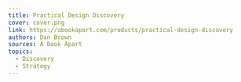 ```yaml
---
title: Practical Design Discovery
cover: cover.png
link: https://abookapart.com/products/practical-design-discovery
authors: Dan Brown
sources: A Book Apart
topics:
  - Discovery
  - Strategy
---
```

